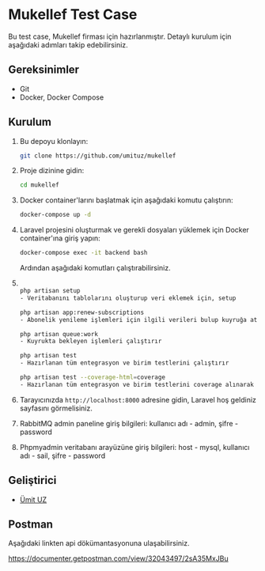 # Mukellef Test Case

Bu test case, Mukellef firması için hazırlanmıştır. Detaylı kurulum için aşağıdaki adımları takip edebilirsiniz.

## Gereksinimler

- Git
- Docker, Docker Compose

## Kurulum

1. Bu depoyu klonlayın:

    ```bash
    git clone https://github.com/umituz/mukellef
    ```

2. Proje dizinine gidin:

    ```bash
    cd mukellef
    ```

4. Docker container'larını başlatmak için aşağıdaki komutu çalıştırın:

    ```bash
    docker-compose up -d
    ```

5. Laravel projesini oluşturmak ve gerekli dosyaları yüklemek için Docker container'ına giriş yapın:

    ```bash
    docker-compose exec -it backend bash
    ```

   Ardından aşağıdaki komutları çalıştırabilirsiniz.
6.
    ```bash
    
   php artisan setup
   - Veritabanını tablolarını oluşturup veri eklemek için, setup
   
   php artisan app:renew-subscriptions
   - Abonelik yenileme işlemleri için ilgili verileri bulup kuyruğa atar
   
   php artisan queue:work
   - Kuyrukta bekleyen işlemleri çalıştırır
   
   php artisan test
   - Hazırlanan tüm entegrasyon ve birim testlerini çalıştırır
   
   php artisan test --coverage-html=coverage
   - Hazırlanan tüm entegrasyon ve birim testlerini coverage alınarak tarayıcıda gösterilmesi için gerekli html dosyalarını oluşturur
    ```

7. Tarayıcınızda `http://localhost:8000` adresine gidin, Laravel hoş geldiniz sayfasını görmelisiniz.
8. RabbitMQ admin paneline giriş bilgileri: kullanıcı adı - admin, şifre - password
9. Phpmyadmin veritabanı arayüzüne giriş bilgileri: host - mysql, kullanıcı adı - sail, şifre - password

## Geliştirici

- [Ümit UZ](https://github.com/umituz)

## Postman

Aşağıdaki linkten api dökümantasyonuna ulaşabilirsiniz.

https://documenter.getpostman.com/view/32043497/2sA35MxJBu
